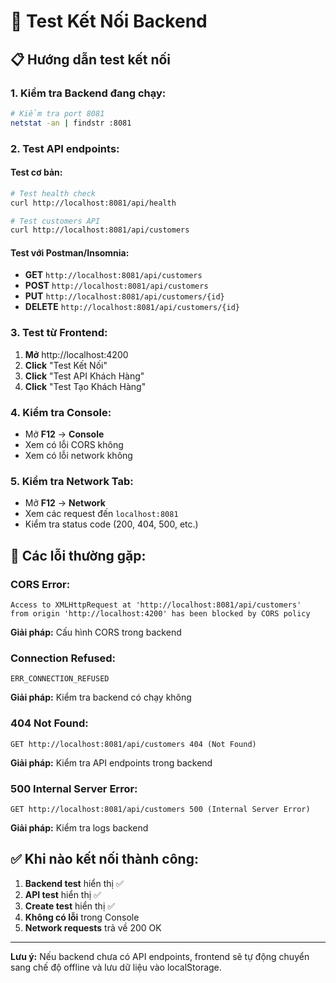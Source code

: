 # 🔗 Test Kết Nối Backend

## 📋 Hướng dẫn test kết nối

### 1. **Kiểm tra Backend đang chạy:**
```bash
# Kiểm tra port 8081
netstat -an | findstr :8081
```

### 2. **Test API endpoints:**

#### **Test cơ bản:**
```bash
# Test health check
curl http://localhost:8081/api/health

# Test customers API
curl http://localhost:8081/api/customers
```

#### **Test với Postman/Insomnia:**
- **GET** `http://localhost:8081/api/customers`
- **POST** `http://localhost:8081/api/customers`
- **PUT** `http://localhost:8081/api/customers/{id}`
- **DELETE** `http://localhost:8081/api/customers/{id}`

### 3. **Test từ Frontend:**

1. **Mở** http://localhost:4200
2. **Click** "Test Kết Nối" 
3. **Click** "Test API Khách Hàng"
4. **Click** "Test Tạo Khách Hàng"

### 4. **Kiểm tra Console:**
- Mở **F12** → **Console**
- Xem có lỗi CORS không
- Xem có lỗi network không

### 5. **Kiểm tra Network Tab:**
- Mở **F12** → **Network**
- Xem các request đến `localhost:8081`
- Kiểm tra status code (200, 404, 500, etc.)

## 🚨 **Các lỗi thường gặp:**

### **CORS Error:**
```
Access to XMLHttpRequest at 'http://localhost:8081/api/customers' 
from origin 'http://localhost:4200' has been blocked by CORS policy
```
**Giải pháp:** Cấu hình CORS trong backend

### **Connection Refused:**
```
ERR_CONNECTION_REFUSED
```
**Giải pháp:** Kiểm tra backend có chạy không

### **404 Not Found:**
```
GET http://localhost:8081/api/customers 404 (Not Found)
```
**Giải pháp:** Kiểm tra API endpoints trong backend

### **500 Internal Server Error:**
```
GET http://localhost:8081/api/customers 500 (Internal Server Error)
```
**Giải pháp:** Kiểm tra logs backend

## ✅ **Khi nào kết nối thành công:**

1. **Backend test** hiển thị ✅
2. **API test** hiển thị ✅  
3. **Create test** hiển thị ✅
4. **Không có lỗi** trong Console
5. **Network requests** trả về 200 OK

---

**Lưu ý:** Nếu backend chưa có API endpoints, frontend sẽ tự động chuyển sang chế độ offline và lưu dữ liệu vào localStorage.

